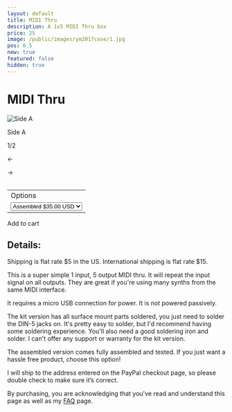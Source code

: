 ```yaml
---
layout: default
title: MIDI Thru
description: A 1x5 MIDI Thru box
price: 25
image: /public/images/ym2017case/1.jpg
pos: 0.5
new: true
featured: false
hidden: true
---
```

# MIDI Thru

<div class="gallery">
	<img src="{{ site.baseurl }}public/images/ym2017case/1.jpg" alt="Side A" id="gallery_image" onclick="cycle(1); return false;">
	<p id="gallery_subtitle">Side A</p>
	<p id="gallery_pos_text">1/2</p>
	<div id="gallery_nav">
		<p id="gallery_nav_left" onclick="cycle(0); return false;">←</p>
		<p id="gallery_nav_right" onclick="cycle(1); return false;">→</p>
	</div>
</div>


<table>
  <form id="paypal" target="paypal" action="https://www.paypal.com/cgi-bin/webscr" method="post">
  <input type="hidden" name="cmd" value="_s-xclick">
  <input type="hidden" name="hosted_button_id" value="ARZVEK5BKMP7S">
  <table>
  <tr><td><input type="hidden" name="on0" value="Options">Options</td></tr><tr><td><select name="os0">
    <option value="Kit">Kit $25.00 USD</option>
    <option selected value="Assembled">Assembled $35.00 USD</option>
  </select> </td></tr>
  </table>
  <input type="hidden" name="currency_code" value="USD">
  </form>
</table>

<div class="addToCart noselect" onclick="addToCart()">	
  Add to cart
</div>

## Details:

Shipping is flat rate $5 in the US. International shipping is flat rate $15.

This is a super simple 1 input, 5 output MIDI thru. It will repeat the input signal on all outputs. They are great if you're using many synths from the same MIDI interface.

It requires a micro USB connection for power. It is not powered passively.

The kit version has all surface mount parts soldered, you just need to solder the DIN-5 jacks on. It's pretty easy to solder, but I'd recommend having some soldering experience. You'll also need a good soldering iron and solder. I can't offer any support or warranty for the kit version.

The assembled version comes fully assembled and tested. If you just want a hassle free product, choose this option!

I will ship to the address entered on the PayPal checkout page, so please double check to make sure it’s correct.

By purchasing, you are acknowledging that you've read and understand this page as well as my [FAQ](/faq) page.

<script src="{{ site.baseurl }}public/js/ym2017casegallery.js"></script>

